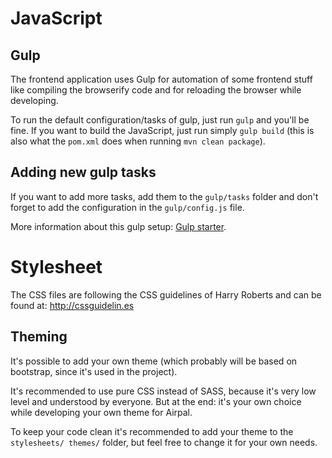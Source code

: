 # JavaScript

## Gulp
The frontend application uses Gulp for automation of some frontend stuff like
compiling the browserify code and for reloading the browser while developing.

To run the default configuration/tasks of gulp, just run `gulp` and you'll be
fine. If you want to build the JavaScript, just run simply `gulp build` (this
is also what the `pom.xml` does when running `mvn clean package`).

## Adding new gulp tasks
If you want to add more tasks, add them to the `gulp/tasks` folder and
don't forget to add the configuration in the `gulp/config.js` file.

More information about this gulp setup: [Gulp starter](https://github.com/greypants/gulp-starter).

# Stylesheet
The CSS files are following the CSS guidelines of Harry Roberts and can be
found at: http://cssguidelin.es

## Theming
It's possible to add your own theme (which probably will be based on bootstrap,
since it's used in the project).

It's recommended to use pure CSS instead of SASS, because it's very low level
and understood by everyone. But at the end: it's your own choice while
developing your own theme for Airpal.

To keep your code clean it's recommended to add your theme to the `stylesheets/
themes/` folder, but feel free to change it for your own needs.
